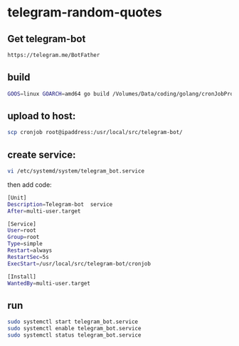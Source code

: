 # telegram-random-quotes

## Get telegram-bot 
```bash
https://telegram.me/BotFather
```
## build
```bash
GOOS=linux GOARCH=amd64 go build /Volumes/Data/coding/golang/cronJobProject/cronjob.go
```
## upload to host:
```bash
scp cronjob root@ipaddress:/usr/local/src/telegram-bot/
```
## create service:
```bash
vi /etc/systemd/system/telegram_bot.service
```

then add code:
```bash
[Unit]
Description=Telegram-bot  service
After=multi-user.target

[Service]
User=root
Group=root
Type=simple
Restart=always
RestartSec=5s
ExecStart=/usr/local/src/telegram-bot/cronjob

[Install]
WantedBy=multi-user.target
```

## run
```bash
sudo systemctl start telegram_bot.service
sudo systemctl enable telegram_bot.service
sudo systemctl status telegram_bot.service
```